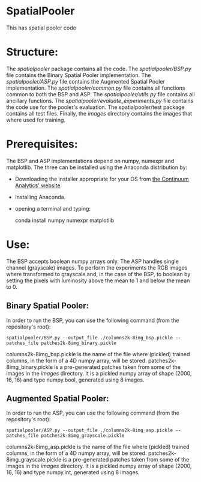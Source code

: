 # SpatialPooler
This has spatial pooler code

# Structure:

The *spatialpooler* package contains all the code.
The *spatialpooler/BSP.py* file contains the Binary Spatial Pooler implementation.
The *spatialpooler/ASP.py* file contains the Augmented Spatial Pooler implementation.
The *spatialpooler/common.py* file contains all functions common to both the BSP and ASP.
The *spatialpooler/utils.py* file contains all ancillary functions.
The *spatialpooler/evaluate_experiments.py* file contains the code use for the pooler's evaluation.
The spatialpooler/test package contains all test files.
Finally, the *images* directory contains the images that where used for training.

# Prerequisites:

The BSP and ASP implementations depend on numpy, numexpr and matplotlib.
The three can be installed using the Anaconda distribution by:

* Downloading the installer appropriate for your OS from [the Continuum Analytics' website](https://www.continuum.io/downloads).
* Installing Anaconda.
* opening a terminal and typing:

    conda install numpy numexpr matplotlib

# Use:

The BSP accepts boolean numpy arrays only. The ASP handles single channel (grayscale) images.
To perform the experiments the RGB images where transformed to grayscale and, in the case of the BSP, to boolean by setting the pixels with luminosity above the mean to 1 and below the mean to 0.

## Binary Spatial Pooler:

In order to run the BSP, you can use the following command (from the repository's root):

    spatialpooler/BSP.py --output_file ./columns2k-8img_bsp.pickle --patches_file patches2k-8img_binary.pickle

columns2k-8img_bsp.pickle is the name of the file where (pickled) trained columns, in the form of a 4D numpy array, will be stored.
patches2k-8img_binary.pickle is a pre-generated patches taken from some of the images in the *images* directory. It is a pickled numpy array of shape (2000, 16, 16) and type numpy.bool, generated using 8 images.

## Augmented Spatial Pooler:

In order to run the ASP, you can use the following command (from the repository's root):

    spatialpooler/ASP.py --output_file ./columns2k-8img_asp.pickle --patches_file patches2k-8img_grayscale.pickle


columns2k-8img_asp.pickle is the name of the file where (pickled) trained columns, in the form of a 4D numpy array, will be stored.
patches2k-8img_grayscale.pickle is a pre-generated patches taken from some of the images in the *images* directory. It is a pickled numpy array of shape (2000, 16, 16) and type numpy.int, generated using 8 images.
